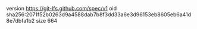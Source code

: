 version https://git-lfs.github.com/spec/v1
oid sha256:2071f52b0263d9a4588dab7b8f3dd33a6e3d96153eb8605eb6a41d8e7dbfa1b2
size 664
